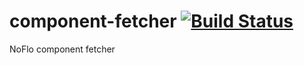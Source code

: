 # component-fetcher [![Build Status](https://secure.travis-ci.org/bergie/component-fetcher.png?branch=master)](http://travis-ci.org/bergie/component-fetcher)

NoFlo component fetcher
